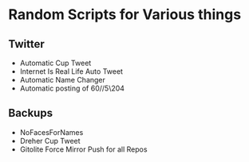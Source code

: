 # Random Scripts for Various things

## Twitter   
- Automatic Cup Tweet  
- Internet Is Real Life Auto Tweet
- Automatic Name Changer  
- Automatic posting of 60//5\204 

## Backups
- NoFacesForNames
- Dreher Cup Tweet
- Gitolite Force Mirror Push for all Repos
